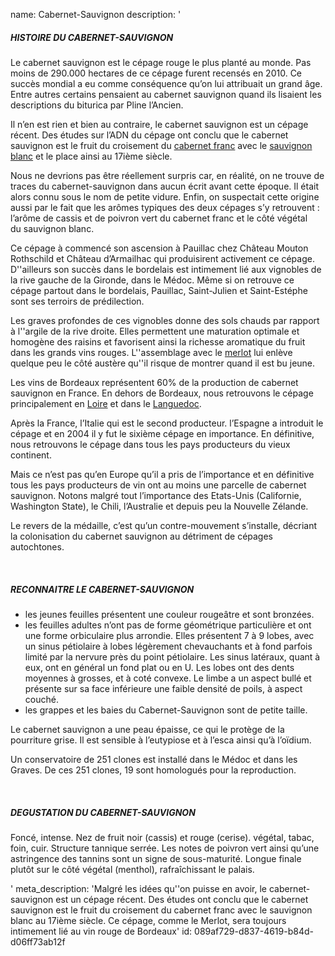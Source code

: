 name: Cabernet-Sauvignon
description: '<h5>HISTOIRE DU CABERNET-SAUVIGNON</h5><p>Le cabernet sauvignon est le cépage rouge le plus planté au monde. Pas moins de 290.000 hectares de ce cépage furent recensés en 2010. Ce succès mondial a eu comme conséquence qu’on lui attribuait un grand âge. Entre autres certains pensaient au cabernet sauvignon quand ils lisaient les descriptions du biturica par Pline l’Ancien.</p><p>Il n’en est rien et bien au contraire, le cabernet sauvignon est un cépage récent. Des études sur l’ADN du cépage ont conclu que le cabernet sauvignon est le fruit du croisement du <a href="/fr/grape/cabernet-franc">cabernet franc</a> avec le <a href="/fr/grape/sauvignon-blanc">sauvignon blanc</a> et le place ainsi au 17ième siècle. </p><p>Nous ne devrions pas être réellement surpris car, en réalité, on ne trouve de traces du cabernet-sauvignon dans aucun écrit avant cette époque. Il était alors connu sous le nom de petite vidure. Enfin, on suspectait cette origine aussi par le fait que les arômes typiques des deux cépages s’y retrouvent : l’arôme de cassis et de poivron vert du&nbsp;cabernet franc&nbsp;et le côté végétal du&nbsp;sauvignon blanc.</p><p>Ce cépage à commencé son ascension à Pauillac chez Château Mouton Rothschild et Château d’Armailhac qui produisirent activement ce cépage. D''ailleurs son succès dans le bordelais est intimement lié aux vignobles de la rive gauche de la Gironde, dans le Médoc. Même si on retrouve ce cépage partout dans le bordelais, Pauillac, Saint-Julien et Saint-Estéphe sont ses terroirs de prédilection. </p><p>Les graves profondes de ces vignobles donne des sols chauds par rapport à l''argile de la rive droite. Elles permettent une maturation optimale et homogène des raisins et favorisent ainsi la richesse aromatique du fruit dans les grands vins rouges. L''assemblage avec le <a href="/fr/grape/merlot">merlot</a> lui enlève quelque peu le côté austère qu''il risque de montrer quand il est bu jeune.&nbsp;</p><p>Les vins de Bordeaux représentent 60% de la production de cabernet sauvignon en France. En dehors de Bordeaux, nous retrouvons le cépage principalement en&nbsp;<a href="/fr/region/loire">Loire</a>&nbsp;et dans le&nbsp;<a href="/fr/region/languedoc">Languedoc</a>.</p><p>Après la France, l’Italie qui est le second producteur. l’Espagne a introduit le cépage et en 2004 il y fut le sixième cépage en importance. En définitive, nous retrouvons le cépage dans tous les pays producteurs du vieux continent.</p><p>Mais ce n’est pas qu’en Europe qu’il a pris de l’importance et en définitive tous les pays producteurs de vin ont au moins une parcelle de cabernet sauvignon. Notons malgré tout l’importance des Etats-Unis (Californie, Washington State), le Chili, l’Australie et depuis peu la Nouvelle Zélande.</p><p>Le revers de la médaille, c’est qu’un contre-mouvement s’installe, décriant la colonisation du cabernet sauvignon au détriment de cépages autochtones.</p><p><br></p><h5>RECONNAITRE LE CABERNET-SAUVIGNON</h5><ul><li>les jeunes feuilles présentent une couleur rougeâtre et sont bronzées.<br></li><li>les feuilles adultes n’ont pas de forme géométrique particulière et ont une forme orbiculaire plus arrondie. Elles présentent 7 à 9 lobes, avec un sinus pétiolaire à lobes légèrement chevauchants et à fond parfois limité par la nervure près du point pétiolaire. Les sinus latéraux, quant à eux, ont en général un fond plat ou en U. Les lobes ont des dents moyennes à grosses, et à coté convexe. Le limbe a un aspect bullé et présente sur sa face inférieure une faible densité de poils, à aspect couché.<br></li><li>les grappes et les baies du Cabernet-Sauvignon sont de petite taille.</li></ul><p>Le cabernet sauvignon a une peau épaisse, ce qui le protège de la pourriture grise. Il est sensible à l’eutypiose et à l’esca ainsi qu’à l’oïdium.</p><p>Un conservatoire de 251 clones est installé dans le Médoc et dans les Graves. De ces 251 clones, 19 sont homologués pour la reproduction.</p><p><br></p><h5>DEGUSTATION DU CABERNET-SAUVIGNON</h5><p>Foncé, intense. Nez de fruit noir (cassis) et rouge (cerise). végétal, tabac, foin, cuir. Structure tannique serrée. Les notes de poivron vert ainsi qu’une astringence des tannins sont un signe de sous-maturité. Longue finale plutôt sur le côté végétal (menthol), rafraîchissant le palais.</p>'
meta_description: 'Malgré les idées qu''on puisse en avoir, le cabernet-sauvignon est un cépage récent. Des études ont conclu que le cabernet sauvignon est le fruit du croisement du cabernet franc avec le sauvignon blanc au 17ième siècle. Ce cépage, comme le Merlot, sera toujours intimement lié au vin rouge de Bordeaux'
id: 089af729-d837-4619-b84d-d06ff73ab12f
